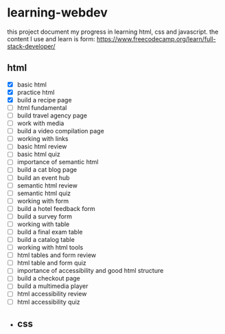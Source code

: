 # learning-webdev

this project document my progress in learning html, css and javascript.
the content I use and learn is form: https://www.freecodecamp.org/learn/full-stack-developer/

## html

- [x] basic html
- [x] practice html
- [x] build a recipe page
- [ ] html fundamental
- [ ] build travel agency page
- [ ] work with media
- [ ] build a video compilation page
- [ ] working with links
- [ ] basic html review
- [ ] basic html quiz
- [ ] importance of semantic html
- [ ] build a cat blog page
- [ ] build an event hub
- [ ] semantic html review
- [ ] semantic html quiz
- [ ] working with form
- [ ] build a hotel feedback form
- [ ] build a survey form
- [ ] working with table
- [ ] build a final exam table
- [ ] build a catalog table
- [ ] working with html tools
- [ ] html tables and form review
- [ ] html table and form quiz
- [ ] importance of accessibility and good html structure
- [ ] build a checkout page
- [ ] build a multimedia player
- [ ] html accessibility review
- [ ] html accessibility quiz

- ## css
